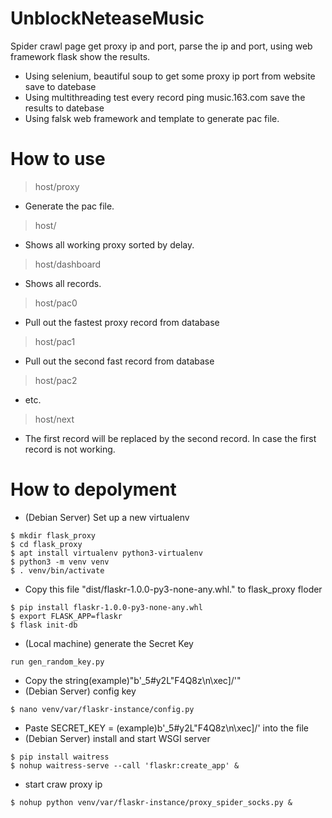 # UnblockNeteaseMusic 
Spider crawl page get proxy ip and port, parse the ip and port, using web framework flask show the results.
- Using selenium, beautiful soup to get some proxy ip port from website save to datebase
- Using multithreading test every record ping music.163.com save the results to datebase
- Using falsk web framework and template to generate pac file.
# How to use
> host/proxy
- Generate the pac file.
> host/
- Shows all working proxy sorted by delay.
> host/dashboard
- Shows all records.
> host/pac0
- Pull out the fastest proxy record from database
> host/pac1
- Pull out the second fast record from database
> host/pac2
- etc.
> host/next
- The first record will be replaced by the second record. In case the first record is not working.


# How to depolyment

- (Debian Server) Set up a new virtualenv
```
$ mkdir flask_proxy
$ cd flask_proxy
$ apt install virtualenv python3-virtualenv
$ python3 -m venv venv
$ . venv/bin/activate
```
- Copy this file "dist/flaskr-1.0.0-py3-none-any.whl." to flask_proxy floder
```
$ pip install flaskr-1.0.0-py3-none-any.whl
$ export FLASK_APP=flaskr
$ flask init-db
```
- (Local machine) generate the Secret Key 
```
run gen_random_key.py
```
- Copy the string(example)"b'_5#y2L"F4Q8z\n\xec]/'"
- (Debian Server) config key
```
$ nano venv/var/flaskr-instance/config.py
```
- Paste SECRET_KEY = (example)b'_5#y2L"F4Q8z\n\xec]/' into the file
- (Debian Server) install and start WSGI server
```
$ pip install waitress
$ nohup waitress-serve --call 'flaskr:create_app' &
```
- start craw proxy ip
```
$ nohup python venv/var/flaskr-instance/proxy_spider_socks.py &
```
